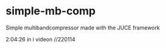 # simple-mb-comp
Simple multibandcompressor made with the JUCE framework

2:04:26 in i videon //220114